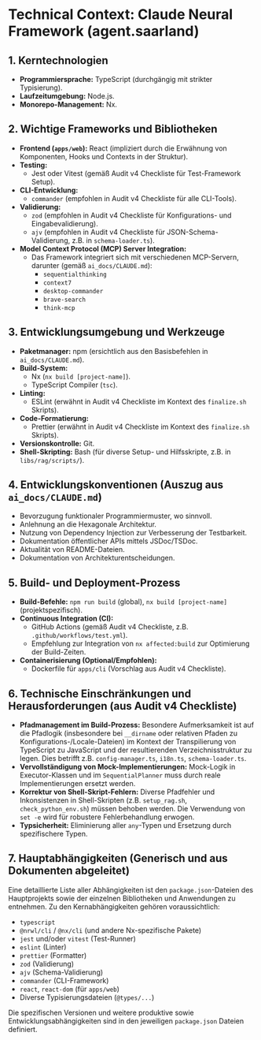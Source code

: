 # Technical Context: Claude Neural Framework (agent.saarland)

## 1. Kerntechnologien

*   **Programmiersprache:** TypeScript (durchgängig mit strikter Typisierung).
*   **Laufzeitumgebung:** Node.js.
*   **Monorepo-Management:** Nx.

## 2. Wichtige Frameworks und Bibliotheken

*   **Frontend (`apps/web`):** React (impliziert durch die Erwähnung von Komponenten, Hooks und Contexts in der Struktur).
*   **Testing:**
    *   Jest oder Vitest (gemäß Audit v4 Checkliste für Test-Framework Setup).
*   **CLI-Entwicklung:**
    *   `commander` (empfohlen in Audit v4 Checkliste für alle CLI-Tools).
*   **Validierung:**
    *   `zod` (empfohlen in Audit v4 Checkliste für Konfigurations- und Eingabevalidierung).
    *   `ajv` (empfohlen in Audit v4 Checkliste für JSON-Schema-Validierung, z.B. in `schema-loader.ts`).
*   **Model Context Protocol (MCP) Server Integration:**
    *   Das Framework integriert sich mit verschiedenen MCP-Servern, darunter (gemäß `ai_docs/CLAUDE.md`):
        *   `sequentialthinking`
        *   `context7`
        *   `desktop-commander`
        *   `brave-search`
        *   `think-mcp`

## 3. Entwicklungsumgebung und Werkzeuge

*   **Paketmanager:** npm (ersichtlich aus den Basisbefehlen in `ai_docs/CLAUDE.md`).
*   **Build-System:**
    *   Nx (`nx build [project-name]`).
    *   TypeScript Compiler (`tsc`).
*   **Linting:**
    *   ESLint (erwähnt in Audit v4 Checkliste im Kontext des `finalize.sh` Skripts).
*   **Code-Formatierung:**
    *   Prettier (erwähnt in Audit v4 Checkliste im Kontext des `finalize.sh` Skripts).
*   **Versionskontrolle:** Git.
*   **Shell-Skripting:** Bash (für diverse Setup- und Hilfsskripte, z.B. in `libs/rag/scripts/`).

## 4. Entwicklungskonventionen (Auszug aus `ai_docs/CLAUDE.md`)

*   Bevorzugung funktionaler Programmiermuster, wo sinnvoll.
*   Anlehnung an die Hexagonale Architektur.
*   Nutzung von Dependency Injection zur Verbesserung der Testbarkeit.
*   Dokumentation öffentlicher APIs mittels JSDoc/TSDoc.
*   Aktualität von README-Dateien.
*   Dokumentation von Architekturentscheidungen.

## 5. Build- und Deployment-Prozess

*   **Build-Befehle:** `npm run build` (global), `nx build [project-name]` (projektspezifisch).
*   **Continuous Integration (CI):**
    *   GitHub Actions (gemäß Audit v4 Checkliste, z.B. `.github/workflows/test.yml`).
    *   Empfehlung zur Integration von `nx affected:build` zur Optimierung der Build-Zeiten.
*   **Containerisierung (Optional/Empfohlen):**
    *   Dockerfile für `apps/cli` (Vorschlag aus Audit v4 Checkliste).

## 6. Technische Einschränkungen und Herausforderungen (aus Audit v4 Checkliste)

*   **Pfadmanagement im Build-Prozess:** Besondere Aufmerksamkeit ist auf die Pfadlogik (insbesondere bei `__dirname` oder relativen Pfaden zu Konfigurations-/Locale-Dateien) im Kontext der Transpilierung von TypeScript zu JavaScript und der resultierenden Verzeichnisstruktur zu legen. Dies betrifft z.B. `config-manager.ts`, `i18n.ts`, `schema-loader.ts`.
*   **Vervollständigung von Mock-Implementierungen:** Mock-Logik in Executor-Klassen und im `SequentialPlanner` muss durch reale Implementierungen ersetzt werden.
*   **Korrektur von Shell-Skript-Fehlern:** Diverse Pfadfehler und Inkonsistenzen in Shell-Skripten (z.B. `setup_rag.sh`, `check_python_env.sh`) müssen behoben werden. Die Verwendung von `set -e` wird für robustere Fehlerbehandlung erwogen.
*   **Typsicherheit:** Eliminierung aller `any`-Typen und Ersetzung durch spezifischere Typen.

## 7. Hauptabhängigkeiten (Generisch und aus Dokumenten abgeleitet)

Eine detaillierte Liste aller Abhängigkeiten ist den `package.json`-Dateien des Hauptprojekts sowie der einzelnen Bibliotheken und Anwendungen zu entnehmen. Zu den Kernabhängigkeiten gehören voraussichtlich:

*   `typescript`
*   `@nrwl/cli` / `@nx/cli` (und andere Nx-spezifische Pakete)
*   `jest` und/oder `vitest` (Test-Runner)
*   `eslint` (Linter)
*   `prettier` (Formatter)
*   `zod` (Validierung)
*   `ajv` (Schema-Validierung)
*   `commander` (CLI-Framework)
*   `react`, `react-dom` (für `apps/web`)
*   Diverse Typisierungsdateien (`@types/...`)

Die spezifischen Versionen und weitere produktive sowie Entwicklungsabhängigkeiten sind in den jeweiligen `package.json` Dateien definiert.
